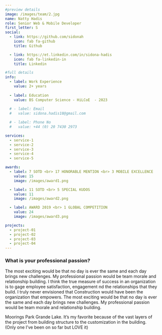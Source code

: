 ```yaml
---
#preview details
image: /images/team/2.jpg
name: Natty Hadis
role: Senior Web & Mobile Developer
first_letter: S
social:
  - link: https://github.com/sidonah
    icon: fab fa-github
    title: Github

  - link: https://et.linkedin.com/in/sidona-hadis
    icon: fab fa-linkedin-in
    title: Linkedin

#full details
info:
  - label: Work Experience
    value: 2+ years 
  
  - label: Education
    value: BS Computer Science - HiLCoE  - 2023
  
  # - label: Email
  #   value: sidona.hadis18@gmail.com

  # - label: Phone No
  #   value: +44 (0) 20 7430 2973

services: 
  - service-1
  - service-2
  - service-3
  - service-4
  - service-5

awards:
  - label: 7 SOTD <br> 17 HONORABLE MENTION <br> 3 MOBILE EXCELLENCE
    value: 15
    image: /images/award1.png

  - label: 11 SOTD <br> 5 SPECIAL KUDOS
    value: 11
    image: /images/award2.png

  - label: AWARD 2019 <br> 1 GLOBAL COMPETITION
    value: 24
    image: /images/award3.png

projects: 
  - project-01
  - project-02
  - project-03
  - project-04
---
```


### What is your professional passion?

The most exciting would be that no day is ever the same and each day brings new challenges. My professional passion would be team morale and relationship building. I think the true measure of success in an organization is to gage employee satisfaction, engagement nd the relationships that they build. I truly never envisioned that Construction would have been the organization that empowers. The most exciting would be that no day is ever the same and each day brings new challenges. My professional passion would be team morale and relationship building.

Moorings Park Grande Lake. It’s my favorite because of the vast layers of the project from building structure to the customization in the building. (Only one I’ve been on so far but LOVE it)
<!-- ---
#preview details
image: /images/team/3.jpg
name: Nathnael T. Woldekidan
role: Project Lead | Senior Backend Developer
first_letter: N
social:
  - link: https://github.com/nhattytw/
    icon: fab fa-github
    title: Github

  - link: https://www.linkedin.com/in/nathnael-woldekidan/
    icon: fab fa-linkedin-in
    title: Linkedin

#full details
info:
  - label: Work Experience
    value: 4+ Years 
  
  - label: Education
    value: BS Computer Science - HiLCoE - 2022
  
  # - label: Email
  #   value: steven.morrison@domain.com


services: 
  - service-1
  - service-2
  - service-3
  - service-4
  - service-5

awards:
  - label: 7 SOTD <br> 17 HONORABLE MENTION <br> 3 MOBILE EXCELLENCE
    value: 17
    image: /images/award1.png

  - label: 11 SOTD <br> 5 SPECIAL KUDOS
    value: 13
    image: /images/award2.png

  - label: AWARD 2019 <br> 1 GLOBAL COMPETITION
    value: 22
    image: /images/award3.png

projects: 
  - project-04
  - project-03
  - project-02
  - project-01
---

Our knowledgeable cost management experts understand the importance of delivering a project to meet your expectations in terms of cost, time, and quality. We will work with you to find the right, flexible and valuable solutions. No matter what sector you operate in, or the **scale of your project**, our team have the experience and know-how to support you with your goals.

- Far curiosity incommode now led smallness allowance.
- Favour bed assure son things yet.
- She consisted consulted elsewhere happiness.
- Widow downs you new shade drift hopes small.
- Interested discretion estimating on stimulated.

In addition to construction consultancy services **Bureau Veritas is a global leader in testing**, inspection and certification (TIC) and we have more than 190+ years of experience meaning that we also can assist you in other areas of your business if needed. -->